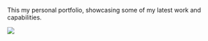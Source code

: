 This my personal portfolio, showcasing some of my latest work and capabilities.

![](Portfolio.gif)

